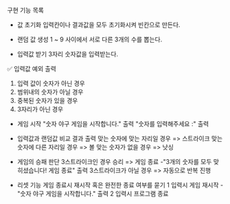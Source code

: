 구현 기능 목록

- 값 초기화
입력칸이나 결과값을 모두 초기화시켜 빈칸으로 만든다.

- 랜덤 값 생성
1 ~ 9 사이에서 서로 다른 3개의 수를 뽑는다.

- 입력값 받기
3자리 숫자값을 입력받는다.

✅ 입력값 예외 출력
1. 입력 값이 숫자가 아닌 경우
2. 범위내의 숫자가 아닐 경우
3. 중복된 숫자가 있을 경우
4. 3자리가 아닌 경우

- 게임 시작
"숫자 야구 게임을 시작합니다." 출력
"숫자를 입력해주세요 :" 출력




- 입력값과 랜덤값 비교 결과 출력
맞는 숫자에 맞는 자리일 경우 => 스트라이크
맞는 숫자에 다른 자리일 경우 => 볼
맞는 숫자가 없을 경우 => 낫싱

- 게임의 승패 판단
3스트라이크인 경우 승리 => 게임 종료
    -"3개의 숫자를 모두 맞히셨습니다! 게임 종료" 출력
3스트라이크가 아닐 경우 => 자동으로 반복 진행

- 리셋 기능
게임 종료시 재시작 혹은 완전한 종료 여부를 묻기
1 입력시 게임 재시작
    -"숫자 야구 게임을 시작합니다." 출력
2 입력시 프로그램 종료